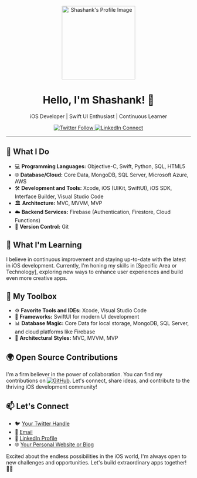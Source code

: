 <p align="center">
  <img src="https://media.giphy.com/media/xut6S3obZCtSFDYymd/giphy.gif" alt="Shashank's Profile Image" width="200"/>
</p>

<h1 align="center">Hello, I'm Shashank! 👋</h1>

<p align="center">iOS Developer | Swift UI Enthusiast | Continuous Learner</p>

<p align="center">
  <a href="https://twitter.com/yourtwitterhandle">
    <img src="https://img.shields.io/twitter/follow/yourtwitterhandle?style=social" alt="Twitter Follow">
  </a>
  <a href="https://www.linkedin.com/in/yourlinkedinprofile">
    <img src="https://img.shields.io/badge/LinkedIn-Connect-blue" alt="LinkedIn Connect">
  </a>
</p>

---

## 🚀 What I Do

- 💻 **Programming Languages:** Objective-C, Swift, Python, SQL, HTML5
- 🌐 **Database/Cloud:** Core Data, MongoDB, SQL Server, Microsoft Azure, AWS 
- 🛠️ **Development and Tools:** Xcode, iOS (UIKit, SwiftUI), iOS SDK, Interface Builder, Visual Studio Code
- 🏛️ **Architecture:** MVC, MVVM, MVP
- ☁️ **Backend Services:** Firebase (Authentication, Firestore, Cloud Functions)
- 🔄 **Version Control:** Git

## 🌱 What I'm Learning

I believe in continuous improvement and staying up-to-date with the latest in iOS development. Currently, I'm honing my skills in [Specific Area or Technology], exploring new ways to enhance user experiences and build even more creative apps.

## 🔧 My Toolbox

- ⚙️ **Favorite Tools and IDEs:** Xcode, Visual Studio Code
- 🚀 **Frameworks:** SwiftUI for modern UI development
- 📊 **Database Magic:** Core Data for local storage, MongoDB, SQL Server, and cloud platforms like Firebase
- 🧠 **Architectural Styles:** MVC, MVVM, MVP

## 🌍 Open Source Contributions

I'm a firm believer in the power of collaboration. You can find my contributions on [![GitHub](https://img.shields.io/github/followers/yourusername?label=Follow&style=social)](https://github.com/yourusername). Let's connect, share ideas, and contribute to the thriving iOS development community!

## 📫 Let's Connect

- 🐦 [Your Twitter Handle](https://twitter.com/yourtwitterhandle)
- 📧 [Email](mailto:shashank.bejj1241@gmail.com)
- 💼 [LinkedIn Profile](https://www.linkedin.com/in/yourlinkedinprofile)
- 🌐 [Your Personal Website or Blog](https://www.yourwebsite.com)

Excited about the endless possibilities in the iOS world, I'm always open to new challenges and opportunities. Let's build extraordinary apps together! 📱✨
